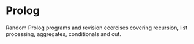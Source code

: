 # Prolog

Random Prolog programs and revision ecercises covering recursion, list processing, aggregates, conditionals and cut. 
